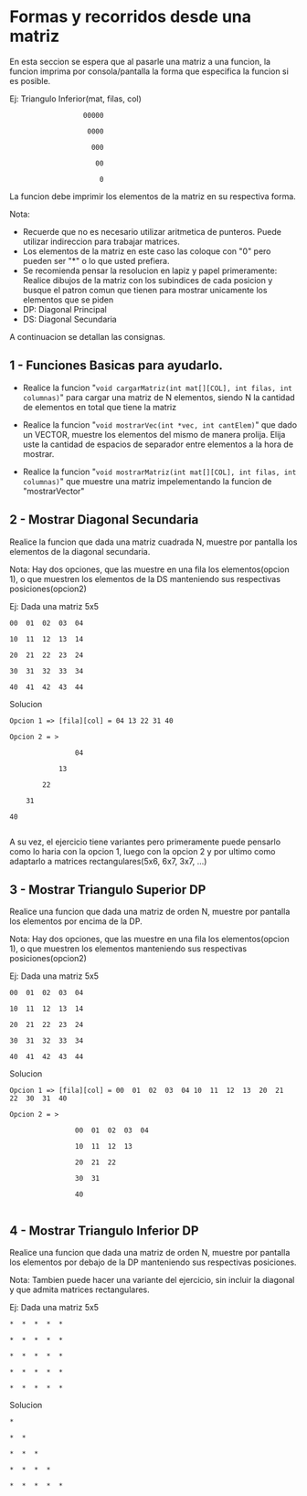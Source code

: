 # Formas y recorridos desde una matriz

En esta seccion se espera que al pasarle una matriz a una funcion, la funcion imprima por consola/pantalla la forma que especifica la funcion si es posible.

Ej:
    Triangulo Inferior(mat, filas, col)
    
                    
                      00000
                      
                       0000
                       
                        000
                        
                         00
                         
                          0
                   
La funcion debe imprimir los elementos de la matriz en su respectiva forma.

Nota: 
  - Recuerde que no es necesario utilizar aritmetica de punteros. Puede utilizar indireccion para trabajar matrices.
  - Los elementos de la matriz en este caso las coloque con "0" pero pueden ser "*" o lo que usted prefiera.
  - Se recomienda pensar la resolucion en lapiz y papel primeramente: Realice dibujos de la matriz con los subindices de cada posicion y busque el patron comun que tienen para mostrar unicamente los elementos que se piden
  - DP: Diagonal Principal
  - DS: Diagonal Secundaria

A continuacion se detallan las consignas.

## 1 - Funciones Basicas para ayudarlo.

- Realice la funcion "``void cargarMatriz(int mat[][COL], int filas, int columnas)``" para cargar una matriz de N elementos, siendo N la cantidad de elementos en total
que tiene la matriz

- Realice la funcion "``void mostrarVec(int *vec, int cantElem)``" que dado un VECTOR, muestre los elementos del mismo de manera prolija. Elija uste la cantidad de espacios 
de separador entre elementos a la hora de mostrar.

- Realice la funcion "``void mostrarMatriz(int mat[][COL], int filas, int columnas)``" que muestre una matriz impelementando la funcion de "mostrarVector"

## 2 - Mostrar Diagonal Secundaria

Realice la funcion que dada una matriz cuadrada N, muestre por pantalla los elementos de la diagonal secundaria.

Nota: Hay dos opciones, que las muestre en una fila los elementos(opcion 1), o que muestren los elementos de la DS manteniendo sus respectivas posiciones(opcion2)

Ej: Dada una matriz 5x5

```
00  01  02  03  04

10  11  12  13  14

20  21  22  23  24

30  31  32  33  34

40  41  42  43  44
```
Solucion
```
Opcion 1 => [fila][col] = 04 13 22 31 40

Opcion 2 = >

                04

            13

        22

    31 

40 
            
```
A su vez, el ejercicio tiene variantes pero primeramente puede pensarlo como lo haria con la opcion 1, luego con la opcion 2 y por ultimo como adaptarlo a matrices rectangulares(5x6, 6x7, 3x7, ...)

## 3 - Mostrar Triangulo Superior DP

Realice una funcion que dada una matriz de orden N, muestre por pantalla los elementos por encima de la DP.

Nota: Hay dos opciones, que las muestre en una fila los elementos(opcion 1), o que muestren los elementos manteniendo sus respectivas posiciones(opcion2)


Ej: Dada una matriz 5x5

```
00  01  02  03  04

10  11  12  13  14

20  21  22  23  24

30  31  32  33  34

40  41  42  43  44
```
Solucion
```
Opcion 1 => [fila][col] = 00  01  02  03  04 10  11  12  13  20  21  22  30  31  40

Opcion 2 = >

                00  01  02  03  04

                10  11  12  13

                20  21  22

                30  31 

                40
            
```
## 4 - Mostrar Triangulo Inferior DP

Realice una funcion que dada una matriz de orden N, muestre por pantalla los elementos por debajo de la DP manteniendo sus respectivas posiciones.

Nota: Tambien puede hacer una variante del ejercicio, sin incluir la diagonal y que admita matrices rectangulares.

Ej: Dada una matriz 5x5

```
*  *  *  *  *

*  *  *  *  *

*  *  *  *  *

*  *  *  *  *

*  *  *  *  *
```
Solucion
```
*  

*  *  

*  *  *  

*  *  *  *  

*  *  *  *  *
            
```
